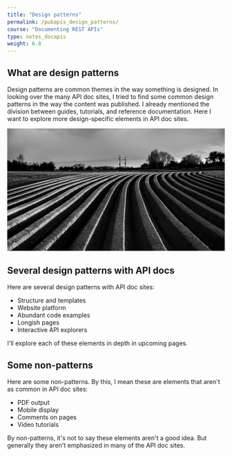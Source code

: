 ```yaml
---
title: "Design patterns"
permalink: /pubapis_design_patterns/
course: "Documenting REST APIs"
type: notes_docapis
weight: 6.8
---
```


## What are design patterns

Design patterns are common themes in the way something is designed. In looking over the many API doc sites, I tried to find some common design patterns in the way the content was published. I already mentioned the division between guides, tutorials, and reference documentation. Here I want to explore more design-specific elements in API doc sites.

<a href="https://flic.kr/p/ssQqiL"><img src="../images_api/patterns.png" alt="Earth patterns, Venefice. Flickr" /></a>

## Several design patterns with API docs

Here are several design patterns with API doc sites:

* Structure and templates
* Website platform
* Abundant code examples
* Longish pages
* Interactive API explorers

I'll explore each of these elements in depth in upcoming pages.

## Some non-patterns

Here are some non-patterns. By this, I mean these are elements that aren't as common in API doc sites:

* PDF output
* Mobile display
* Comments on pages
* Video tutorials

By non-patterns, it's not to say these elements aren't a good idea. But generally they aren't emphasized in many of the API doc sites.
